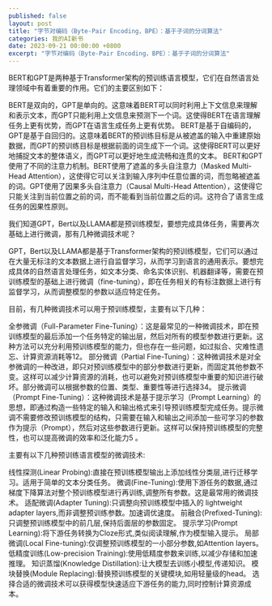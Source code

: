 ```yaml
---
published: false
layout: post
title: "字节对编码（Byte-Pair Encoding，BPE）：基于子词的分词算法"
categories: 我的AI新书
date: 2023-09-21 00:00:00 +0800
excerpt: "字节对编码（Byte-Pair Encoding，BPE）：基于子词的分词算法"
---
```


BERT和GPT是两种基于Transformer架构的预训练语言模型，它们在自然语言处理领域中有着重要的作用。它们的主要区别如下：

BERT是双向的，GPT是单向的。这意味着BERT可以同时利用上下文信息来理解和表示文本，而GPT只能利用上文信息来预测下一个词。这使得BERT在语言理解任务上更有优势，而GPT在语言生成任务上更有优势。
BERT是基于自编码的，GPT是基于自回归的。这意味着BERT的预训练目标是从被遮盖的输入中重建原始数据，而GPT的预训练目标是根据前面的词生成下一个词。这使得BERT可以更好地捕捉文本的整体语义，而GPT可以更好地生成流畅和连贯的文本。
BERT和GPT使用了不同的注意力机制。BERT使用了遮盖的多头自注意力（Masked Multi-Head Attention），这使得它可以关注到输入序列中任意位置的词，而忽略被遮盖的词。GPT使用了因果多头自注意力（Causal Multi-Head Attention），这使得它只能关注到当前位置之前的词，而不能看到当前位置之后的词。这符合了语言生成任务的因果性原则。


我们知道GPT，Bert以及LLAMA都是预训练模型，要想完成具体任务，需要再次基础上进行微调，那有几种微调技术呢？

GPT，Bert以及LLAMA都是基于Transformer架构的预训练模型，它们可以通过在大量无标注的文本数据上进行自监督学习，从而学习到语言的通用表示。要想完成具体的自然语言处理任务，如文本分类、命名实体识别、机器翻译等，需要在预训练模型的基础上进行微调（fine-tuning），即在任务相关的有标注数据上进行有监督学习，从而调整模型的参数以适应特定任务。

目前，有几种微调技术可以用于预训练模型，主要有以下几种：

全参微调（Full-Parameter Fine-Tuning）：这是最常见的一种微调技术，即在预训练模型的最后添加一个任务特定的输出层，然后对所有的模型参数进行更新。这种方法可以充分利用预训练模型的能力，但也存在一些问题，如过拟合、灾难性遗忘、计算资源消耗等12。
部分微调（Partial Fine-Tuning）：这种微调技术是对全参微调的一种改进，即只对预训练模型中的部分参数进行更新，而固定其他参数不变。这样可以减少计算资源的消耗，也可以避免对预训练模型中重要的知识进行破坏。部分微调可以根据参数的位置、类型、重要性等进行选择34。
提示微调（Prompt Fine-Tuning）：这种微调技术是基于提示学习（Prompt Learning）的思想，即通过构造一些特定的输入和输出格式来引导预训练模型完成任务。提示微调不需要修改预训练模型的结构，只需要在输入和输出之间添加一些可学习的参数作为提示（Prompt），然后对这些参数进行更新。这样可以保持预训练模型的完整性，也可以提高微调的效率和泛化能力5 。


主要有以下几种预训练语言模型的微调技术:

线性探测(Linear Probing):直接在预训练模型输出上添加线性分类层,进行迁移学习。适用于简单的文本分类任务。
微调(Fine-Tuning):使用下游任务的数据,通过梯度下降算法对整个预训练模型进行再训练,调整所有参数。这是最常用的微调技术。
适配微调(Adapter Tuning):只调整向预训练模型中插入的 lightweight adapter layers,而非调整预训练参数。加速调优速度。
前融合(Prefixed-Tuning):只调整预训练模型中的前几层,保持后面层的参数固定。
提示学习(Prompt Learning):将下游任务转换为Cloze形式,类似阅读理解,作为模型输入提示。
局部微调(Local Fine-tuning):仅调整预训练模型的一小部分参数,如Attention layers。
低精度训练(Low-precision Training):使用低精度参数来训练,以减少存储和加速推理。
知识蒸馏(Knowledge Distillation):让大模型去训练小模型,传递知识。
模块替换(Module Replacing):替换预训练模型的关键模块,如用轻量级的head。
选择合适的微调技术可以获得模型快速适应下游任务的能力,同时控制计算资源成本。